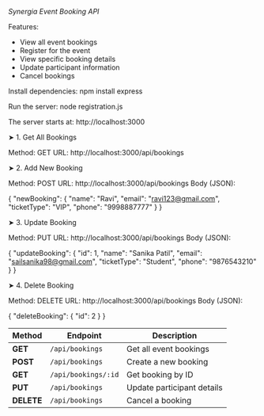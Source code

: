 *Synergia Event Booking API*

Features:
- View all event bookings
- Register for the event
- View specific booking details
- Update participant information
- Cancel bookings

Install dependencies:
npm install express

Run the server:
node registration.js

The server starts at:
http://localhost:3000

➤ 1. Get All Bookings

Method: GET
URL: http://localhost:3000/api/bookings

➤ 2. Add New Booking

Method: POST
URL: http://localhost:3000/api/bookings
Body (JSON):

{
  "newBooking": {
    "name": "Ravi",
    "email": "ravi123@gmail.com",
    "ticketType": "VIP",
    "phone": "9998887777"
  }
}

➤ 3. Update Booking

Method: PUT
URL: http://localhost:3000/api/bookings
Body (JSON):

{
  "updateBooking": {
    "id": 1,
    "name": "Sanika Patil",
    "email": "sailsanika98@gmail.com",
    "ticketType": "Student",
    "phone": "9876543210"
  }
}

➤ 4. Delete Booking

Method: DELETE
URL: http://localhost:3000/api/bookings
Body (JSON):

{
  "deleteBooking": {
    "id": 2
  }
}

| Method     | Endpoint            | Description                |
| ---------- | ------------------- | -------------------------- |
| **GET**    | `/api/bookings`     | Get all event bookings     |
| **POST**   | `/api/bookings`     | Create a new booking       |
| **GET**    | `/api/bookings/:id` | Get booking by ID          |
| **PUT**    | `/api/bookings`     | Update participant details |
| **DELETE** | `/api/bookings`     | Cancel a booking           |

